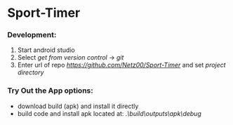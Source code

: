 # Sport-Timer

### Development:
1. Start android studio
2. Select *get from version control* -> *git*
3. Enter url of repo *https://github.com/Netz00/Sport-Timer* and set *project directory*

### Try Out the App options:

- download build (apk) and install it directly
- build code and install apk located at: *.\build\outputs\apk\debug*
